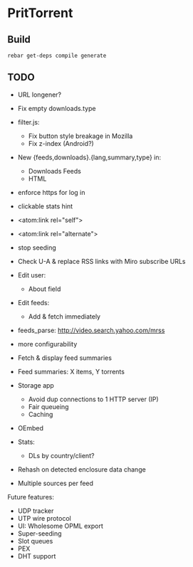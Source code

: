 PritTorrent
===========

Build
-----

```
rebar get-deps compile generate
```


TODO
----

* URL longener?
* Fix empty downloads.type
* filter.js:
  * Fix button style breakage in Mozilla
  * Fix z-index (Android?)
* New {feeds,downloads}.{lang,summary,type} in:
  * Downloads Feeds
  * HTML

* enforce https for log in
* clickable stats hint

* <atom:link rel="self">
* <atom:link rel="alternate">

* stop seeding

* Check U-A & replace RSS links with Miro subscribe URLs

* Edit user:
  * About field
* Edit feeds:
  * Add & fetch immediately

* feeds_parse: http://video.search.yahoo.com/mrss

* more configurability

* Fetch & display feed summaries

* Feed summaries: X items, Y torrents

* Storage app
  - Avoid dup connections to 1 HTTP server (IP)
  - Fair queueing
  - Caching
* OEmbed

* Stats:
  - DLs by country/client?

* Rehash on detected enclosure data change
* Multiple sources per feed

Future features:

* UDP tracker
* UTP wire protocol
* UI: Wholesome OPML export
* Super-seeding
* Slot queues
* PEX
* DHT support
